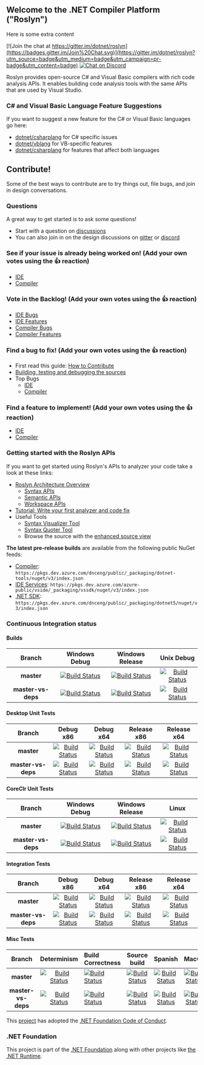 ## Welcome to the .NET Compiler Platform ("Roslyn")

Here is some extra content

[![Join the chat at https://gitter.im/dotnet/roslyn](https://badges.gitter.im/Join%20Chat.svg)](https://gitter.im/dotnet/roslyn?utm_source=badge&utm_medium=badge&utm_campaign=pr-badge&utm_content=badge) [![Chat on Discord](https://discordapp.com/api/guilds/143867839282020352/widget.png)](http://aka.ms/discord-csharp-roslyn)

Roslyn provides open-source C# and Visual Basic compilers with rich code analysis APIs.  It enables building code analysis tools with the same APIs that are used by Visual Studio.

### C# and Visual Basic Language Feature Suggestions

If you want to suggest a new feature for the C# or Visual Basic languages go here:
- [dotnet/csharplang](https://github.com/dotnet/csharplang) for C# specific issues
- [dotnet/vblang](https://github.com/dotnet/vblang) for VB-specific features
- [dotnet/csharplang](https://github.com/dotnet/csharplang) for features that affect both languages

## Contribute!

Some of the best ways to contribute are to try things out, file bugs, and join in design conversations. 

### Questions

A great way to get started is to ask some questions!
- Start with a question on [discussions](https://github.com/dotnet/roslyn/discussions)
- You can also join in on the design discussions on [gitter](https://gitter.im/dotnet/roslyn) or [discord](http://aka.ms/discord-csharp-roslyn)

### See if your issue is already being worked on! (Add your own votes using the 👍 reaction)
- [IDE](https://aka.ms/roslyn-ide-in-progress)
- [Compiler](https://aka.ms/roslyn-compiler-in-progress)

### Vote in the Backlog! (Add your own votes using the 👍 reaction)
- [IDE Bugs](https://aka.ms/roslyn-ide-bug-backlog)
- [IDE Features](https://aka.ms/roslyn-ide-feature-backlog)
- [Compiler Bugs](https://aka.ms/roslyn-compiler-bug-backlog)
- [Compiler Features](https://aka.ms/roslyn-compiler-features-backlog)

### Find a bug to fix! (Add your own votes using the 👍 reaction)
- First read this guide: [How to Contribute](docs/wiki/Contributing-Code.md)
- [Building, testing and debugging the sources](docs/wiki/Building-Testing-and-Debugging.md)
- Top Bugs 
  - [IDE](https://aka.ms/roslyn-ide-bugs-help-wanted)
  - [Compiler](https://aka.ms/roslyn-compiler-bugs-help-wanted)

### Find a feature to implement! (Add your own votes using the 👍 reaction)
- [IDE](https://aka.ms/roslyn-ide-feature-help-wanted)
- [Compiler](https://aka.ms/roslyn-compiler-feature-help-wanted)


### Getting started with the Roslyn APIs

If you want to get started using Roslyn's APIs to analyzer your code take a look at these links:
- [Roslyn Architecture Overview](https://docs.microsoft.com/dotnet/csharp/roslyn-sdk/compiler-api-model) 
  - [Syntax APIs](https://docs.microsoft.com/dotnet/csharp/roslyn-sdk/work-with-syntax)
  - [Semantic APIs](https://docs.microsoft.com/dotnet/csharp/roslyn-sdk/work-with-semantics)
  - [Workspace APIs](https://docs.microsoft.com/dotnet/csharp/roslyn-sdk/work-with-workspace)
- [Tutorial: Write your first analyzer and code fix](https://docs.microsoft.com/dotnet/csharp/roslyn-sdk/tutorials/how-to-write-csharp-analyzer-code-fix)
- Useful Tools
  - [Syntax Visualizer Tool](https://docs.microsoft.com/dotnet/csharp/roslyn-sdk/syntax-visualizer)
  - [Syntax Quoter Tool](http://roslynquoter.azurewebsites.net)
  - Browse the source with the [enhanced source view](http://sourceroslyn.io/)

**The latest pre-release builds** are available from the following public NuGet feeds: 
- [Compiler](https://dev.azure.com/dnceng/public/_packaging?_a=feed&feed=dotnet-tools): `https://pkgs.dev.azure.com/dnceng/public/_packaging/dotnet-tools/nuget/v3/index.json`
- [IDE Services](https://dev.azure.com/azure-public/vside/_packaging?_a=feed&feed=vssdk): `https://pkgs.dev.azure.com/azure-public/vside/_packaging/vssdk/nuget/v3/index.json`
- [.NET SDK](https://dev.azure.com/dnceng/public/_packaging?_a=feed&feed=dotnet5): `https://pkgs.dev.azure.com/dnceng/public/_packaging/dotnet5/nuget/v3/index.json`

[//]: # (Begin current test results)

### Continuous Integration status

#### Builds

|Branch|Windows Debug|Windows Release|Unix Debug|
|:--:|:--:|:--:|:--:|
**master**|[![Build Status](https://dev.azure.com/dnceng/public/_apis/build/status/dotnet/roslyn/roslyn-CI?branchname=master&jobname=Build_Windows_Debug&configuration=Build_Windows_Debug&label=build)](https://dev.azure.com/dnceng/public/_build/latest?definitionId=15&branchname=master&view=logs)|[![Build Status](https://dev.azure.com/dnceng/public/_apis/build/status/dotnet/roslyn/roslyn-CI?branchname=master&jobname=Build_Windows_Release&configuration=Build_Windows_Release&label=build)](https://dev.azure.com/dnceng/public/_build/latest?definitionId=15&branchname=master&view=logs)|[![Build Status](https://dev.azure.com/dnceng/public/_apis/build/status/dotnet/roslyn/roslyn-CI?branchname=master&jobname=Build_Unix_Debug&configuration=Build_Unix_Debug&label=build)](https://dev.azure.com/dnceng/public/_build/latest?definitionId=15&branchname=master&view=logs)|
**master-vs-deps**|[![Build Status](https://dev.azure.com/dnceng/public/_apis/build/status/dotnet/roslyn/roslyn-CI?branchname=master-vs-deps&jobname=Build_Windows_Debug&configuration=Build_Windows_Debug&label=build)](https://dev.azure.com/dnceng/public/_build/latest?definitionId=15&branchname=master-vs-deps&view=logs)|[![Build Status](https://dev.azure.com/dnceng/public/_apis/build/status/dotnet/roslyn/roslyn-CI?branchname=master-vs-deps&jobname=Build_Windows_Release&configuration=Build_Windows_Release&label=build)](https://dev.azure.com/dnceng/public/_build/latest?definitionId=15&branchname=master-vs-deps&view=logs)|[![Build Status](https://dev.azure.com/dnceng/public/_apis/build/status/dotnet/roslyn/roslyn-CI?branchname=master-vs-deps&jobname=Build_Unix_Debug&configuration=Build_Unix_Debug&label=build)](https://dev.azure.com/dnceng/public/_build/latest?definitionId=15&branchname=master-vs-deps&view=logs)|

#### Desktop Unit Tests

|Branch|Debug x86|Debug x64|Release x86|Release x64|
|:--:|:--:|:--:|:--:|:--:|
**master**|[![Build Status](https://dev.azure.com/dnceng/public/_apis/build/status/dotnet/roslyn/roslyn-CI?branchname=master&jobname=Test_Windows_Desktop_Debug_32&configuration=Test_Windows_Desktop_Debug_32&label=build)](https://dev.azure.com/dnceng/public/_build/latest?definitionId=15&branchname=master&view=logs)|[![Build Status](https://dev.azure.com/dnceng/public/_apis/build/status/dotnet/roslyn/roslyn-CI?branchname=master&jobname=Test_Windows_Desktop_Debug_64&configuration=Test_Windows_Desktop_Debug_64&label=build)](https://dev.azure.com/dnceng/public/_build/latest?definitionId=15&branchname=master&view=logs)|[![Build Status](https://dev.azure.com/dnceng/public/_apis/build/status/dotnet/roslyn/roslyn-CI?branchname=master&jobname=Test_Windows_Desktop_Release_32&configuration=Test_Windows_Desktop_Release_32&label=build)](https://dev.azure.com/dnceng/public/_build/latest?definitionId=15&branchname=master&view=logs)|[![Build Status](https://dev.azure.com/dnceng/public/_apis/build/status/dotnet/roslyn/roslyn-CI?branchname=master&jobname=Test_Windows_Desktop_Release_64&configuration=Test_Windows_Desktop_Release_64&label=build)](https://dev.azure.com/dnceng/public/_build/latest?definitionId=15&branchname=master&view=logs)|
**master-vs-deps**|[![Build Status](https://dev.azure.com/dnceng/public/_apis/build/status/dotnet/roslyn/roslyn-CI?branchname=master-vs-deps&jobname=Test_Windows_Desktop_Debug_32&configuration=Test_Windows_Desktop_Debug_32&label=build)](https://dev.azure.com/dnceng/public/_build/latest?definitionId=15&branchname=master-vs-deps&view=logs)|[![Build Status](https://dev.azure.com/dnceng/public/_apis/build/status/dotnet/roslyn/roslyn-CI?branchname=master-vs-deps&jobname=Test_Windows_Desktop_Debug_64&configuration=Test_Windows_Desktop_Debug_64&label=build)](https://dev.azure.com/dnceng/public/_build/latest?definitionId=15&branchname=master-vs-deps&view=logs)|[![Build Status](https://dev.azure.com/dnceng/public/_apis/build/status/dotnet/roslyn/roslyn-CI?branchname=master-vs-deps&jobname=Test_Windows_Desktop_Release_32&configuration=Test_Windows_Desktop_Release_32&label=build)](https://dev.azure.com/dnceng/public/_build/latest?definitionId=15&branchname=master-vs-deps&view=logs)|[![Build Status](https://dev.azure.com/dnceng/public/_apis/build/status/dotnet/roslyn/roslyn-CI?branchname=master-vs-deps&jobname=Test_Windows_Desktop_Release_64&configuration=Test_Windows_Desktop_Release_64&label=build)](https://dev.azure.com/dnceng/public/_build/latest?definitionId=15&branchname=master-vs-deps&view=logs)|

#### CoreClr Unit Tests

|Branch|Windows Debug|Windows Release|Linux|
|:--:|:--:|:--:|:--:|
**master**|[![Build Status](https://dev.azure.com/dnceng/public/_apis/build/status/dotnet/roslyn/roslyn-CI?branchname=master&jobname=Test_Windows_CoreClr_Debug&configuration=Test_Windows_CoreClr_Debug&label=build)](https://dev.azure.com/dnceng/public/_build/latest?definitionId=15&branchname=master&view=logs)|[![Build Status](https://dev.azure.com/dnceng/public/_apis/build/status/dotnet/roslyn/roslyn-CI?branchname=master&jobname=Test_Windows_CoreClr_Release&configuration=Test_Windows_CoreClr_Release&label=build)](https://dev.azure.com/dnceng/public/_build/latest?definitionId=15&branchname=master&view=logs)|[![Build Status](https://dev.azure.com/dnceng/public/_apis/build/status/dotnet/roslyn/roslyn-CI?branchname=master&jobname=Test_Linux_Debug&configuration=Test_Linux_Debug&label=build)](https://dev.azure.com/dnceng/public/_build/latest?definitionId=15&branchname=master&view=logs)|
**master-vs-deps**|[![Build Status](https://dev.azure.com/dnceng/public/_apis/build/status/dotnet/roslyn/roslyn-CI?branchname=master-vs-deps&jobname=Test_Windows_CoreClr_Debug&configuration=Test_Windows_CoreClr_Debug&label=build)](https://dev.azure.com/dnceng/public/_build/latest?definitionId=15&branchname=master-vs-deps&view=logs)|[![Build Status](https://dev.azure.com/dnceng/public/_apis/build/status/dotnet/roslyn/roslyn-CI?branchname=master-vs-deps&jobname=Test_Windows_CoreClr_Release&configuration=Test_Windows_CoreClr_Release&label=build)](https://dev.azure.com/dnceng/public/_build/latest?definitionId=15&branchname=master-vs-deps&view=logs)|[![Build Status](https://dev.azure.com/dnceng/public/_apis/build/status/dotnet/roslyn/roslyn-CI?branchname=master-vs-deps&jobname=Test_Linux_Debug&configuration=Test_Linux_Debug&label=build)](https://dev.azure.com/dnceng/public/_build/latest?definitionId=15&branchname=master-vs-deps&view=logs)|

#### Integration Tests

|Branch|Debug x86|Debug x64|Release x86|Release x64
|:--:|:--:|:--:|:--:|:--:|
**master**|[![Build Status](https://dev.azure.com/dnceng/public/_apis/build/status/dotnet/roslyn/roslyn-integration-CI?branchname=master&jobname=VS_Integration&configuration=VS_Integration%20debug_32&label=build)](https://dev.azure.com/dnceng/public/_build/latest?definitionId=245&branchname=master&view=logs)|[![Build Status](https://dev.azure.com/dnceng/public/_apis/build/status/dotnet/roslyn/roslyn-integration-CI?branchname=master&jobname=VS_Integration&configuration=VS_Integration%20debug_64&label=build)](https://dev.azure.com/dnceng/public/_build/latest?definitionId=245&branchname=master&view=logs)|[![Build Status](https://dev.azure.com/dnceng/public/_apis/build/status/dotnet/roslyn/roslyn-integration-CI?branchname=master&jobname=VS_Integration&configuration=VS_Integration%20release_32&label=build)](https://dev.azure.com/dnceng/public/_build/latest?definitionId=245&branchname=master&view=logs)|[![Build Status](https://dev.azure.com/dnceng/public/_apis/build/status/dotnet/roslyn/roslyn-integration-CI?branchname=master&jobname=VS_Integration&configuration=VS_Integration%20release_64&label=build)](https://dev.azure.com/dnceng/public/_build/latest?definitionId=245&branchname=master&view=logs)|
**master-vs-deps**|[![Build Status](https://dev.azure.com/dnceng/public/_apis/build/status/dotnet/roslyn/roslyn-integration-CI?branchname=master-vs-deps&jobname=VS_Integration&configuration=VS_Integration%20debug_32&label=build)](https://dev.azure.com/dnceng/public/_build/latest?definitionId=245&branchname=master-vs-deps&view=logs)|[![Build Status](https://dev.azure.com/dnceng/public/_apis/build/status/dotnet/roslyn/roslyn-integration-CI?branchname=master-vs-deps&jobname=VS_Integration&configuration=VS_Integration%20debug_64&label=build)](https://dev.azure.com/dnceng/public/_build/latest?definitionId=245&branchname=master-vs-deps&view=logs)|[![Build Status](https://dev.azure.com/dnceng/public/_apis/build/status/dotnet/roslyn/roslyn-integration-CI?branchname=master-vs-deps&jobname=VS_Integration&configuration=VS_Integration%20release_32&label=build)](https://dev.azure.com/dnceng/public/_build/latest?definitionId=245&branchname=master-vs-deps&view=logs)|[![Build Status](https://dev.azure.com/dnceng/public/_apis/build/status/dotnet/roslyn/roslyn-integration-CI?branchname=master-vs-deps&jobname=VS_Integration&configuration=VS_Integration%20release_64&label=build)](https://dev.azure.com/dnceng/public/_build/latest?definitionId=245&branchname=master-vs-deps&view=logs)|

#### Misc Tests

|Branch|Determinism|Build Correctness|Source build|Spanish|MacOS|
|:--:|:--:|:--|:--:|:--:|:--:|
**master**|[![Build Status](https://dev.azure.com/dnceng/public/_apis/build/status/dotnet/roslyn/roslyn-CI?branchname=master&jobname=Correctness_Determinism&configuration=Correctness_Determinism&label=build)](https://dev.azure.com/dnceng/public/_build/latest?definitionId=15&branchname=master&view=logs)|[![Build Status](https://dev.azure.com/dnceng/public/_apis/build/status/dotnet/roslyn/roslyn-CI?branchname=master&jobname=Correctness_Build&configuration=Correctness_Build&label=build)](https://dev.azure.com/dnceng/public/_build/latest?definitionId=15&branchname=master&view=logs)|[![Build Status](https://dev.azure.com/dnceng/public/_apis/build/status/dotnet/roslyn/roslyn-CI?branchname=master&jobname=Correctness_SourceBuild&configuration=Correctness_SourceBuild&label=build)](https://dev.azure.com/dnceng/public/_build/latest?definitionId=15&branchname=master&view=logs)|[![Build Status](https://dev.azure.com/dnceng/public/_apis/build/status/dotnet/roslyn/roslyn-CI?branchname=master&jobname=Test_Windows_Desktop_Spanish_Release_32&configuration=Test_Windows_Desktop_Spanish_Release_32&label=build)](https://dev.azure.com/dnceng/public/_build/latest?definitionId=15&branchname=master&view=logs)|[![Build Status](https://dev.azure.com/dnceng/public/_apis/build/status/dotnet/roslyn/roslyn-CI?branchname=master&jobname=Test_macOS_Debug&configuration=Test_macOS_Debug&label=build)](https://dev.azure.com/dnceng/public/_build/latest?definitionId=15&branchname=master&view=logs)|
**master-vs-deps**|[![Build Status](https://dev.azure.com/dnceng/public/_apis/build/status/dotnet/roslyn/roslyn-CI?branchname=master-vs-deps&jobname=Correctness_Determinism&configuration=Correctness_Determinism&label=build)](https://dev.azure.com/dnceng/public/_build/latest?definitionId=15&branchname=master-vs-deps&view=logs)|[![Build Status](https://dev.azure.com/dnceng/public/_apis/build/status/dotnet/roslyn/roslyn-CI?branchname=master-vs-deps&jobname=Correctness_Build&configuration=Correctness_Build&label=build)](https://dev.azure.com/dnceng/public/_build/latest?definitionId=15&branchname=master-vs-deps&view=logs)|[![Build Status](https://dev.azure.com/dnceng/public/_apis/build/status/dotnet/roslyn/roslyn-CI?branchname=master-vs-deps&jobname=Correctness_SourceBuild&configuration=Correctness_SourceBuild&label=build)](https://dev.azure.com/dnceng/public/_build/latest?definitionId=15&branchname=master-vs-deps&view=logs)|[![Build Status](https://dev.azure.com/dnceng/public/_apis/build/status/dotnet/roslyn/roslyn-CI?branchname=master-vs-deps&jobname=Test_Windows_Desktop_Spanish_Release_32&configuration=Test_Windows_Desktop_Spanish_Release_32&label=build)](https://dev.azure.com/dnceng/public/_build/latest?definitionId=15&branchname=master-vs-deps&view=logs)|[![Build Status](https://dev.azure.com/dnceng/public/_apis/build/status/dotnet/roslyn/roslyn-CI?branchname=master-vs-deps&jobname=Test_macOS_Debug&configuration=Test_macOS_Debug&label=build)](https://dev.azure.com/dnceng/public/_build/latest?definitionId=15&branchname=master-vs-deps&view=logs)|

[//]: # (End current test results)

This [project](CODE-OF-CONDUCT.md) has adopted the [.NET Foundation Code of Conduct](https://dotnetfoundation.org/code-of-conduct).

### .NET Foundation

This project is part of the [.NET Foundation](http://www.dotnetfoundation.org/projects) along with other
projects like [the .NET Runtime](https://github.com/dotnet/runtime/).
